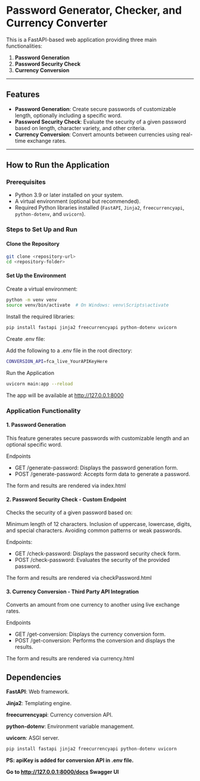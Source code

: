 # Password Generator, Checker, and Currency Converter

This is a FastAPI-based web application providing three main functionalities:

1. **Password Generation**  
2. **Password Security Check**  
3. **Currency Conversion**

---

## Features

- **Password Generation**: Create secure passwords of customizable length, optionally including a specific word.
- **Password Security Check**: Evaluate the security of a given password based on length, character variety, and other criteria.
- **Currency Conversion**: Convert amounts between currencies using real-time exchange rates.

---

## How to Run the Application

### Prerequisites
- Python 3.9 or later installed on your system.
- A virtual environment (optional but recommended).
- Required Python libraries installed (`FastAPI`, `Jinja2`, `freecurrencyapi`, `python-dotenv`, and `uvicorn`).

### Steps to Set Up and Run

#### Clone the Repository
```bash
git clone <repository-url>
cd <repository-folder>
```
#### Set Up the Environment

Create a virtual environment:

```bash
python -m venv venv
source venv/bin/activate  # On Windows: venv\Scripts\activate
```
Install the required libraries:

```bash
pip install fastapi jinja2 freecurrencyapi python-dotenv uvicorn
```
Create .env file:

Add the following to a .env file in the root directory:
```bash
CONVERSION_API=fca_live_YourAPIKeyHere
```

Run the Application
```bash
uvicorn main:app --reload
```
The app will be available at http://127.0.0.1:8000

###  Application Functionality
#### 1. Password Generation
This feature generates secure passwords with customizable length and an optional specific word.

Endpoints
- GET /generate-password: Displays the password generation form.
- POST /generate-password: Accepts form data to generate a password.


The form and results are rendered via index.html

#### 2. Password Security Check - Custom Endpoint
Checks the security of a given password based on:

Minimum length of 12 characters.
Inclusion of uppercase, lowercase, digits, and special characters.
Avoiding common patterns or weak passwords.

Endpoints:
- GET /check-password: Displays the password security check form.
- POST /check-password: Evaluates the security of the provided password.


The form and results are rendered via checkPassword.html

#### 3. Currency Conversion - Third Party API Integration
Converts an amount from one currency to another using live exchange rates.

Endpoints
- GET /get-conversion: Displays the currency conversion form.
- POST /get-conversion: Performs the conversion and displays the results.

The form and results are rendered via currency.html

## Dependencies
**FastAPI**: Web framework.

**Jinja2**: Templating engine.

**freecurrencyapi**: Currency conversion API.

**python-dotenv**: Environment variable management.

**uvicorn**: ASGI server.

```bash
pip install fastapi jinja2 freecurrencyapi python-dotenv uvicorn
```
**PS: apiKey is added for conversion API in .env file.**

**Go to http://127.0.0.1:8000/docs Swagger UI**
